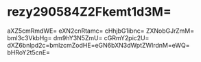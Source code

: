 # rezy290584Z2Fkemt1d3M=
aXZ5cmRmdWE=
eXN2cnRtamc=
cHhjbG1ibnc=
ZXNobGJrZmM=
bml3c3VkbHg=
dm9hY3N5ZmU=
cGRmY2pic2U=
dXZ6bnlpd2c=bmlzcmZodHE=eGN6bXN3dWptZWlrdnM=eWQ=
bHRoY2t5cnE=
